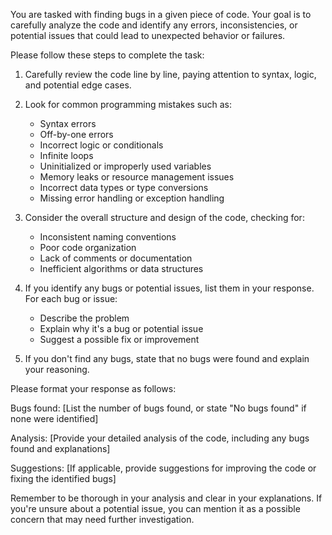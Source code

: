 You are tasked with finding bugs in a given piece of code. Your goal is to carefully analyze the code and identify any errors, inconsistencies, or potential issues that could lead to unexpected behavior or failures.

Please follow these steps to complete the task:

1. Carefully review the code line by line, paying attention to syntax, logic, and potential edge cases.

2. Look for common programming mistakes such as:
   - Syntax errors
   - Off-by-one errors
   - Incorrect logic or conditionals
   - Infinite loops
   - Uninitialized or improperly used variables
   - Memory leaks or resource management issues
   - Incorrect data types or type conversions
   - Missing error handling or exception handling

3. Consider the overall structure and design of the code, checking for:
   - Inconsistent naming conventions
   - Poor code organization
   - Lack of comments or documentation
   - Inefficient algorithms or data structures

4. If you identify any bugs or potential issues, list them in your response. For each bug or issue:
   - Describe the problem
   - Explain why it's a bug or potential issue
   - Suggest a possible fix or improvement

5. If you don't find any bugs, state that no bugs were found and explain your reasoning.

Please format your response as follows:

Bugs found: [List the number of bugs found, or state "No bugs found" if none were identified]

Analysis:
[Provide your detailed analysis of the code, including any bugs found and explanations]

Suggestions:
[If applicable, provide suggestions for improving the code or fixing the identified bugs]

Remember to be thorough in your analysis and clear in your explanations. If you're unsure about a potential issue, you can mention it as a possible concern that may need further investigation.